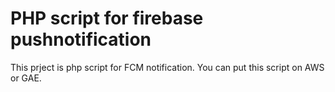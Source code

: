 # PHP script for firebase pushnotification


This prject is php script for FCM notification.
You can put this script on AWS or GAE.

